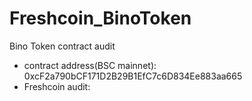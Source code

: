# Freshcoin_BinoToken
Bino Token contract audit

- contract address(BSC mainnet): 0xcF2a790bCF171D2B29B1EfC7c6D834Ee883aa665
- Freshcoin audit: [](https://github.com/freshcoins/Smart-Contract-Audits/blob/main/BinoToken_0xcF2a790bCF171D2B29B1EfC7c6D834Ee883aa665.pdf)
